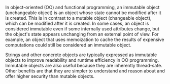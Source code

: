 In object-oriented (OO) and functional programming,
an immutable object (unchangeable object) is an object whose state cannot be modified after it is created.
This is in contrast to a mutable object (changeable object), which can be modified after it is created.
In some cases, an object is considered immutable even if some internally used attributes change,
but the object's state appears unchanging from an external point of view.
For example, an object that uses memoization to cache the results of expensive computations
could still be considered an immutable object.

Strings and other concrete objects are typically expressed as immutable objects
to improve readability and runtime efficiency in OO programming.
Immutable objects are also useful because they are inherently thread-safe.
Other benefits are that they are simpler to understand and reason about and offer higher security than mutable objects.
